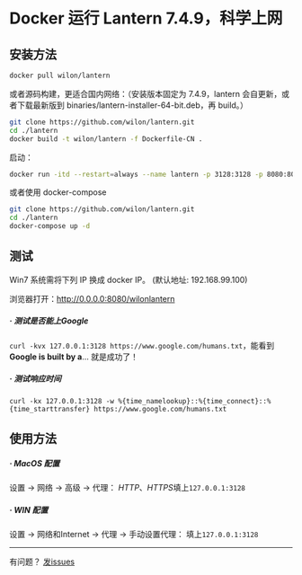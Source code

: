 # Docker 运行 Lantern 7.4.9，科学上网

## 安装方法

```bash
docker pull wilon/lantern
```

或者源码构建，更适合国内网络：（安装版本固定为 7.4.9，lantern 会自更新，或者下载最新版到 binaries/lantern-installer-64-bit.deb，再 build。）

```bash
git clone https://github.com/wilon/lantern.git
cd ./lantern
docker build -t wilon/lantern -f Dockerfile-CN .
```

启动：

```bash
docker run -itd --restart=always --name lantern -p 3128:3128 -p 8080:8080 wilon/lantern
```

或者使用 docker-compose

```bash
git clone https://github.com/wilon/lantern.git
cd ./lantern
docker-compose up -d
```

## 测试

Win7 系统需将下列 IP 换成 docker IP。 (默认地址: 192.168.99.100)

浏览器打开：http://0.0.0.0:8080/wilonlantern

##### · 测试是否能上Google

`curl -kvx 127.0.0.1:3128 https://www.google.com/humans.txt`，能看到 **Google is built by a**... 就是成功了！

##### · 测试响应时间

`curl -kx 127.0.0.1:3128 -w %{time_namelookup}::%{time_connect}::%{time_starttransfer} https://www.google.com/humans.txt`

## 使用方法

##### · MacOS 配置

设置 -> 网络 -> 高级 -> 代理： *HTTP*、*HTTPS*填上`127.0.0.1:3128`

##### · WIN 配置

设置 -> 网络和Internet -> 代理 -> 手动设置代理： 填上`127.0.0.1:3128`

------
有问题？ [发issues](https://github.com/wilon/lantern/issues)
